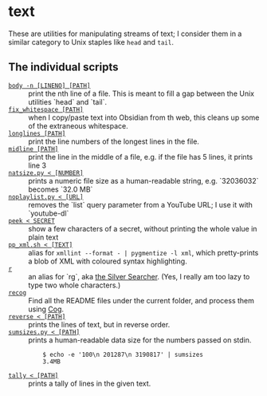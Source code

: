 # text

These are utilities for manipulating streams of text; I consider them in a similar category to Unix staples like <code>head</code> and <code>tail</code>.

## The individual scripts

<!-- [[[cog

# This adds the root of the repo to the PATH, which has cog_helpers.py
from os.path import abspath, dirname
import sys

sys.path.append(abspath(dirname(dirname("."))))

import cog_helpers

folder_name = "text"

scripts = [
    {
        "usage": "body -n [LINENO] [PATH]",
        "description": """
        print the nth line of a file.
        This is meant to fill a gap between the Unix utilities `head` and `tail`.
        """,
    },
    {
        "usage": "fix_whitespace [PATH]",
        "description": """
        when I copy/paste text into Obsidian from th web, this cleans up some of the extraneous whitespace.
        """,
    },
    {
        "usage": "longlines [PATH]",
        "description": "print the line numbers of the longest lines in the file."
    },
    {
        "usage": "midline [PATH]",
        "description": "print the line in the middle of a file, e.g. if the file has 5 lines, it prints line 3"
    },
    {
        "usage": "natsize.py < [NUMBER]",
        "description": "prints a numeric file size as a human-readable string, e.g. `32036032` becomes `32.0 MB`",
    },
    {
        "usage": "noplaylist.py < [URL]",
        "description": "removes the `list` query parameter from a YouTube URL; I use it with `youtube-dl`",
    },
    {
        "usage": "peek < SECRET",
        "description": "show a few characters of a secret, without printing the whole value in plain text"
    },
    {
        "name": "pp_xml.sh < [TEXT]",
        "description": """
        alias for <code>xmllint --format - | pygmentize -l xml</code>, which pretty-prints a blob of XML with coloured syntax highlighting.
        """,
    },
    {
        "name": "r",
        "description": """
        an alias for `rg`, aka <a href="https://geoff.greer.fm/ag/">the Silver Searcher</a>. (Yes, I really am too lazy to type two whole characters.)
        """,
    },
    {
        "usage": "recog",
        "description": """
        Find all the README files under the current folder, and process them using <a href="https://nedbatchelder.com/code/cog">Cog</a>.
        """
    },
    {
        "usage": "reverse < [PATH]",
        "description": "prints the lines of text, but in reverse order.",
    },
    {
        "usage": "sumsizes.py < [PATH]",
        "description": """
        prints a human-readable data size for the numbers passed on stdin.

            $ echo -e '100\\n 201287\\n 3190817' | sumsizes
            3.4MB

        """
    },
    {
        "usage": "tally < [PATH]",
        "description": "prints a tally of lines in the given text.",
    },
]

cog_helpers.create_description_table(folder_name=folder_name, scripts=scripts)

]]]-->
<dl>
  <dt>
    <a href="https://github.com/alexwlchan/scripts/blob/main/text/body">
      <code>body -n [LINENO] [PATH]</code>
    </a>
  </dt>
  <dd>
    print the nth line of a file.
    This is meant to fill a gap between the Unix utilities `head` and `tail`.
  </dd>

  <dt>
    <a href="https://github.com/alexwlchan/scripts/blob/main/text/fix_whitespace">
      <code>fix_whitespace [PATH]</code>
    </a>
  </dt>
  <dd>
    when I copy/paste text into Obsidian from th web, this cleans up some of the extraneous whitespace.
  </dd>

  <dt>
    <a href="https://github.com/alexwlchan/scripts/blob/main/text/longlines">
      <code>longlines [PATH]</code>
    </a>
  </dt>
  <dd>
    print the line numbers of the longest lines in the file.
  </dd>

  <dt>
    <a href="https://github.com/alexwlchan/scripts/blob/main/text/midline">
      <code>midline [PATH]</code>
    </a>
  </dt>
  <dd>
    print the line in the middle of a file, e.g. if the file has 5 lines, it prints line 3
  </dd>

  <dt>
    <a href="https://github.com/alexwlchan/scripts/blob/main/text/natsize.py">
      <code>natsize.py < [NUMBER]</code>
    </a>
  </dt>
  <dd>
    prints a numeric file size as a human-readable string, e.g. `32036032` becomes `32.0 MB`
  </dd>

  <dt>
    <a href="https://github.com/alexwlchan/scripts/blob/main/text/noplaylist.py">
      <code>noplaylist.py < [URL]</code>
    </a>
  </dt>
  <dd>
    removes the `list` query parameter from a YouTube URL; I use it with `youtube-dl`
  </dd>

  <dt>
    <a href="https://github.com/alexwlchan/scripts/blob/main/text/peek">
      <code>peek < SECRET</code>
    </a>
  </dt>
  <dd>
    show a few characters of a secret, without printing the whole value in plain text
  </dd>

  <dt>
    <a href="https://github.com/alexwlchan/scripts/blob/main/text/pp_xml.sh">
      <code>pp_xml.sh < [TEXT]</code>
    </a>
  </dt>
  <dd>
    alias for <code>xmllint --format - | pygmentize -l xml</code>, which pretty-prints a blob of XML with coloured syntax highlighting.
  </dd>

  <dt>
    <a href="https://github.com/alexwlchan/scripts/blob/main/text/r">
      <code>r</code>
    </a>
  </dt>
  <dd>
    an alias for `rg`, aka <a href="https://geoff.greer.fm/ag/">the Silver Searcher</a>. (Yes, I really am too lazy to type two whole characters.)
  </dd>

  <dt>
    <a href="https://github.com/alexwlchan/scripts/blob/main/text/recog">
      <code>recog</code>
    </a>
  </dt>
  <dd>
    Find all the README files under the current folder, and process them using <a href="https://nedbatchelder.com/code/cog">Cog</a>.
  </dd>

  <dt>
    <a href="https://github.com/alexwlchan/scripts/blob/main/text/reverse">
      <code>reverse < [PATH]</code>
    </a>
  </dt>
  <dd>
    prints the lines of text, but in reverse order.
  </dd>

  <dt>
    <a href="https://github.com/alexwlchan/scripts/blob/main/text/sumsizes.py">
      <code>sumsizes.py < [PATH]</code>
    </a>
  </dt>
  <dd>
    prints a human-readable data size for the numbers passed on stdin.

        $ echo -e '100\n 201287\n 3190817' | sumsizes
        3.4MB
  </dd>

  <dt>
    <a href="https://github.com/alexwlchan/scripts/blob/main/text/tally">
      <code>tally < [PATH]</code>
    </a>
  </dt>
  <dd>
    prints a tally of lines in the given text.
  </dd>
</dl>
<!-- [[[end]]] (sum: EFc4U28jPc) -->